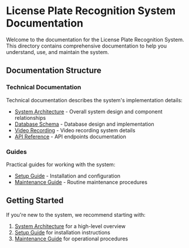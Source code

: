 # License Plate Recognition System Documentation

Welcome to the documentation for the License Plate Recognition System. This directory contains comprehensive documentation to help you understand, use, and maintain the system.

## Documentation Structure

### Technical Documentation

Technical documentation describes the system's implementation details:

- [System Architecture](technical/architecture.md) - Overall system design and component relationships
- [Database Schema](technical/database.md) - Database design and implementation
- [Video Recording](technical/video_recording.md) - Video recording system details
- [API Reference](technical/api.md) - API endpoints documentation

### Guides

Practical guides for working with the system:

- [Setup Guide](guides/setup.md) - Installation and configuration
- [Maintenance Guide](guides/maintenance.md) - Routine maintenance procedures

## Getting Started

If you're new to the system, we recommend starting with:

1. [System Architecture](technical/architecture.md) for a high-level overview
2. [Setup Guide](guides/setup.md) for installation instructions
3. [Maintenance Guide](guides/maintenance.md) for operational procedures